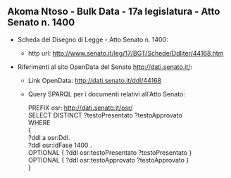 ## Akoma Ntoso - Bulk Data - 17a legislatura - Atto Senato n. 1400 ##

* Scheda del Disegno di Legge - Atto Senato n. 1400:
	* http url: http://www.senato.it/leg/17/BGT/Schede/Ddliter/44168.htm

* Riferimenti al sito OpenData del Senato http://dati.senato.it/:
	* Link OpenData: http://dati.senato.it/ddl/44168
	* Query SPARQL per i documenti relativi all'Atto Senato:

        PREFIX osr: <http://dati.senato.it/osr/>  
		SELECT DISTINCT ?testoPresentato ?testoApprovato  
		WHERE  
		{  
		    ?ddl a osr:Ddl.  
		    ?ddl osr:idFase 1400 .  
		    OPTIONAL { ?ddl osr:testoPresentato ?testoPresentato }  
		    OPTIONAL { ?ddl osr:testoApprovato ?testoApprovato }  
		}
		